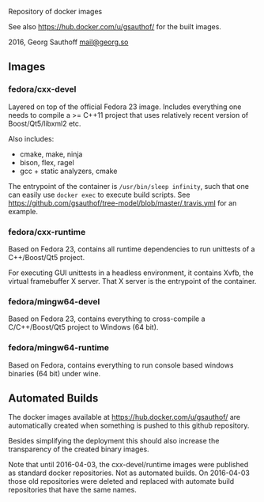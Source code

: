 Repository of docker images

See also https://hub.docker.com/u/gsauthof/ for the built images.

2016, Georg Sauthoff <mail@georg.so>


## Images

### fedora/cxx-devel

Layered on top of the official Fedora 23 image. Includes everything one needs
to compile a >= C++11 project that uses relatively recent version of Boost/Qt5/libxml2 etc.

Also includes:

- cmake, make, ninja
- bison, flex, ragel
- gcc + static analyzers, cmake

The entrypoint of the container is `/usr/bin/sleep infinity`, such that one can easily use
`docker exec` to execute build scripts. See https://github.com/gsauthof/tree-model/blob/master/.travis.yml for an example.

### fedora/cxx-runtime

Based on Fedora 23, contains all runtime dependencies to run unittests of a C++/Boost/Qt5 project.

For executing GUI unittests in a headless environment, it contains Xvfb, the
virtual framebuffer X server. That X server is the entrypoint of the container.

### fedora/mingw64-devel

Based on Fedora 23, contains everything to cross-compile a C/C++/Boost/Qt5 project to Windows (64 bit).

### fedora/mingw64-runtime

Based on Fedora, contains everything to run console based windows binaries (64 bit) under wine.


## Automated Builds

The docker images available at https://hub.docker.com/u/gsauthof/ are automatically
created when something is pushed to this github repository.

Besides simplifying the deployment this should also increase the transparency of the
created binary images.

Note that until 2016-04-03, the cxx-devel/runtime images were published as
standard docker repositories. Not as automated builds. On 2016-04-03 those old
repositories were deleted and replaced with automate build repositories that
have the same names.
